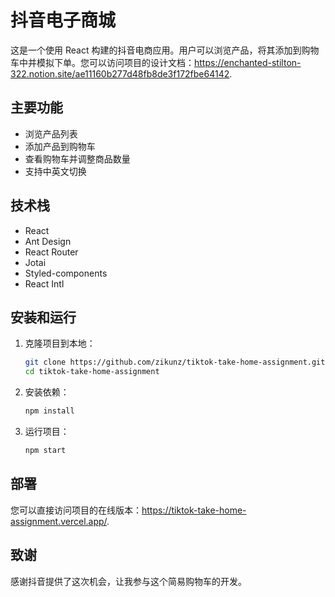 # 抖音电子商城

这是一个使用 React 构建的抖音电商应用。用户可以浏览产品，将其添加到购物车中并模拟下单。您可以访问项目的设计文档：https://enchanted-stilton-322.notion.site/ae11160b277d48fb8de3f172fbe64142.

## 主要功能

- 浏览产品列表
- 添加产品到购物车
- 查看购物车并调整商品数量
- 支持中英文切换

## 技术栈

- React
- Ant Design
- React Router
- Jotai
- Styled-components
- React Intl

## 安装和运行

1. 克隆项目到本地：

   ```bash
   git clone https://github.com/zikunz/tiktok-take-home-assignment.git
   cd tiktok-take-home-assignment
   ```

2. 安装依赖：
   ```bash
   npm install
   ```
3. 运行项目：
   ```bash
   npm start
   ```

## 部署

您可以直接访问项目的在线版本：https://tiktok-take-home-assignment.vercel.app/.

## 致谢

感谢抖音提供了这次机会，让我参与这个简易购物车的开发。

